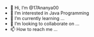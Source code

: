 - 👋 Hi, I’m @17Ananya00
- 👀 I’m interested in Java Programming
- 🌱 I’m currently learning ...
- 💞️ I’m looking to collaborate on ...
- 📫 How to reach me ...

<!---
17Ananya00/17Ananya00 is a ✨ special ✨ repository because its `README.md` (this file) appears on your GitHub profile.
You can click the Preview link to take a look at your changes.
--->
